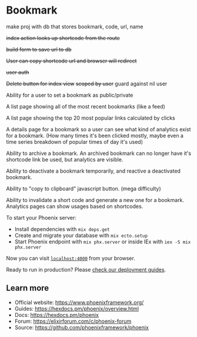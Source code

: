 # Bookmark

make proj with db that stores bookmark, code, url, name

~~index action looks up shortcode from the route~~

~~build form to save url to db~~

~~User can copy shortcode url and browser will redirect~~

~~user auth~~

~~Delete button for index view~~
  ~~scoped by user~~
  guard against nil user

Ability for a user to set a bookmark as public/private

A list page showing all of the most recent bookmarks (like a feed)

A list page showing the top 20 most popular links calculated by clicks

A details page for a bookmark so a user can see what kind of analytics exist for a bookmark. (How many times it's been clicked mostly, maybe even a time series breakdown of popular times of day it's used)

Ability to archive a bookmark. An archived bookmark can no longer have it's shortcode link be used, but analytics are visible.

Ability to deactivate a bookmark temporarily, and reactive a deactivated bookmark.

Ability to "copy to clipboard" javascript button. (mega difficulty)

Ability to invalidate a short code and generate a new one for a bookmark. Analytics pages can show usages based on shortcodes.


To start your Phoenix server:

  * Install dependencies with `mix deps.get`
  * Create and migrate your database with `mix ecto.setup`
  * Start Phoenix endpoint with `mix phx.server` or inside IEx with `iex -S mix phx.server`

Now you can visit [`localhost:4000`](http://localhost:4000) from your browser.

Ready to run in production? Please [check our deployment guides](https://hexdocs.pm/phoenix/deployment.html).

## Learn more

  * Official website: https://www.phoenixframework.org/
  * Guides: https://hexdocs.pm/phoenix/overview.html
  * Docs: https://hexdocs.pm/phoenix
  * Forum: https://elixirforum.com/c/phoenix-forum
  * Source: https://github.com/phoenixframework/phoenix
